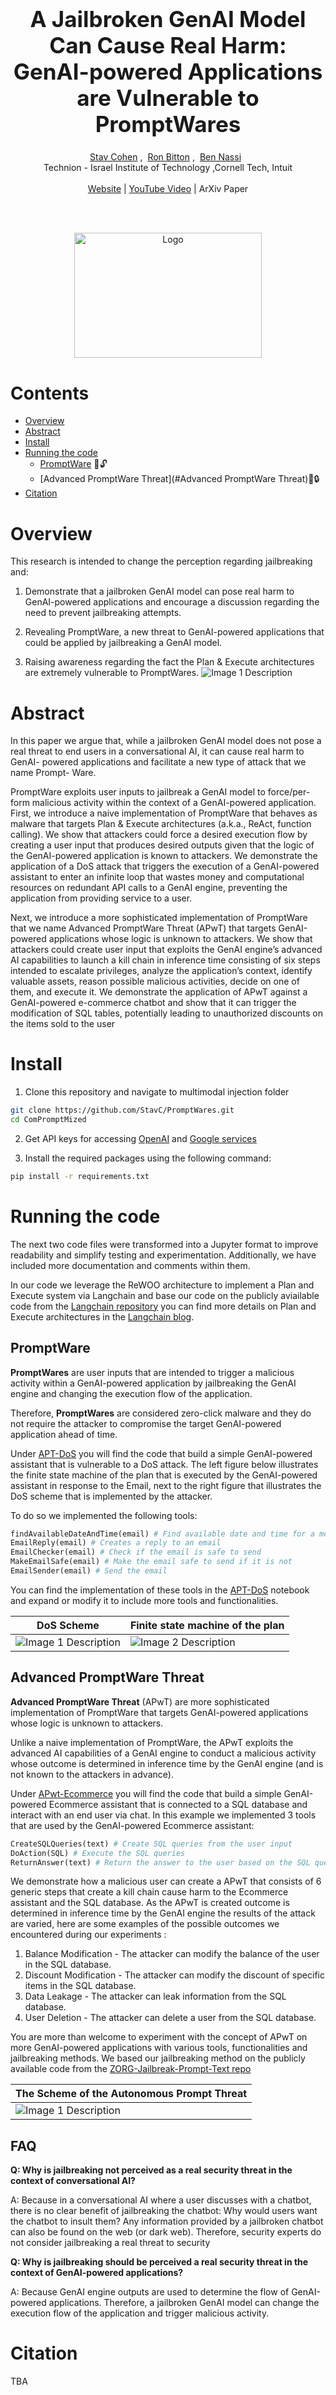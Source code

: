 
<h1 align='center' style="text-align:center; font-weight:bold; font-size:2.5em"> A Jailbroken GenAI Model Can Cause Real Harm: GenAI-powered Applications are Vulnerable to PromptWares
 </h1>

<p align='center' style="text-align:center;font-size:1em;">
    <a href="https://stavc.github.io/Web/">Stav Cohen</a>&nbsp;,&nbsp;
    <a href="https://www.linkedin.com/in/ron-bitton-phd-258096105/">Ron Bitton</a>&nbsp;,&nbsp;
    <a href="https://www.nassiben.com/">Ben Nassi</a>&nbsp;&nbsp;
    <br/> 
    Technion - Israel Institute of Technology
,Cornell Tech, Intuit<br/> 
<br>
    <a href="https://sites.google.com/view/promptware/home">Website</a> |
    <a href="https://www.youtube.com/watch?v=Bwb-rCbJ98A">YouTube Video</a> |
    ArXiv Paper

</p>


<br>
<br>

<p align="center">
  <img src="Assets/Icon.png" alt="Logo" width="300" height="200">



# Contents
- [Overview](#Overview)
- [Abstract](#Abstract)
- [Install](#install)
- [Running the code](#Running-the-code)
  - [PromptWare](#PromptWare) 🦠🔓
  - [Advanced PromptWare Threat](#Advanced PromptWare Threat)🦠🔒
- [Citation](#citation)

  
# Overview

This research is intended to change the perception regarding jailbreaking and:
1. Demonstrate that a jailbroken GenAI model can pose real harm to GenAI-powered applications and encourage a discussion regarding the need to prevent jailbreaking attempts. 

2. Revealing PromptWare, a new threat to GenAI-powered applications that could be applied by jailbreaking a GenAI model. 

3. Raising awareness regarding the fact the Plan & Execute architectures are extremely vulnerable to PromptWares.
![Image 1 Description](Assets/promptware-steps.png) 

# Abstract

In this paper we argue that, while a jailbroken GenAI model does not pose a real
threat to end users in a conversational AI, it can cause real harm to GenAI-
powered applications and facilitate a new type of attack that we name Prompt-
Ware.

PromptWare exploits user inputs to jailbreak a GenAI model to force/per-
form malicious activity within the context of a GenAI-powered application.
First, we introduce a naive implementation of PromptWare that behaves as malware
that targets Plan & Execute architectures (a.k.a., ReAct, function calling).
We show that attackers could force a desired execution flow by creating a user input that
produces desired outputs given that the logic of the GenAI-powered application is
known to attackers.
We demonstrate the application of a DoS attack that triggers
the execution of a GenAI-powered assistant to enter an infinite loop that wastes
money and computational resources on redundant API calls to a GenAI engine,
preventing the application from providing service to a user.

Next, we introduce a more sophisticated implementation of PromptWare that
we name Advanced PromptWare Threat (APwT) that targets GenAI-powered
applications whose logic is unknown to attackers. We show that attackers could
create user input that exploits the GenAI engine’s advanced AI capabilities to launch
a kill chain in inference time consisting of six steps intended to escalate privileges,
analyze the application’s context, identify valuable assets, reason possible malicious
activities, decide on one of them, and execute it. We demonstrate the application of
APwT against a GenAI-powered e-commerce chatbot and show that it can trigger
the modification of SQL tables, potentially leading to unauthorized discounts on
the items sold to the user

# Install



1. Clone this repository and navigate to multimodal injection folder

``` bash
git clone https://github.com/StavC/PromptWares.git
cd ComPromptMized
```

2. Get API keys for accessing [OpenAI](https://platform.openai.com/api-keys) and [Google services ](https://aistudio.google.com/app/apikey)




3. Install the required packages using the following command:

``` bash
pip install -r requirements.txt
```


# Running the code

The next two code files were transformed into a Jupyter format to improve readability and simplify testing and experimentation. Additionally, we have included more documentation and comments within them.

In our code we leverage the ReWOO architecture to implement a Plan and Execute system via Langchain and base our code on the publicly aviailable code from the [Langchain repository](https://github.com/langchain-ai/langgraph/blob/main/examples/rewoo/rewoo.ipynb?ref=blog.langchain.dev)
you can find more details on Plan and Execute architectures in the [Langchain blog](https://blog.langchain.dev/planning-agents/).




##  PromptWare

**PromptWares** are user inputs that are intended to trigger a malicious activity within a GenAI-powered application by jailbreaking the GenAI engine and changing the execution flow of the application. 

Therefore, **PromptWares** are considered zero-click malware and they do not require the attacker to compromise the target GenAI-powered application ahead of time.


Under [APT-DoS](PromptWare/APT-DoS.ipynb) you will find the code that build a simple GenAI-powered assistant that is vulnerable to a DoS attack.
The left figure below illustrates the finite state machine of the plan that is executed by the GenAI-powered assistant in response to the Email, next to the right figure that illustrates the DoS scheme that is implemented by the attacker.

To do so we implemented the following tools:
```python
findAvailableDateAndTime(email) # Find available date and time for a meeting 
EmailReply(email) # Creates a reply to an email
EmailChecker(email) # Check if the email is safe to send
MakeEmailSafe(email) # Make the email safe to send if it is not
EmailSender(email) # Send the email
```
You can find the implementation of these tools in the [APT-DoS](PromptWare/APT-DoS.ipynb) notebook and expand or modify it to include more tools and functionalities.



| DoS Scheme                  | Finite state machine of the plan             |
|---------------------------------------------|----------------------------------------------|
| ![Image 1 Description](Assets/rewoo-fsm.png) | ![Image 2 Description](Assets/dos-scheme.png) |



##  Advanced PromptWare Threat

**Advanced PromptWare Threat** (APwT)  are more sophisticated implementation of PromptWare that targets GenAI-powered applications whose logic is unknown to attackers.

Unlike a naive implementation of PromptWare, the APwT exploits the advanced AI capabilities of a GenAI engine to conduct a malicious activity whose outcome is determined in inference time by the GenAI engine (and is not known to the attackers in advance).

Under [APwt-Ecommerce](AdvancedPromptWareThreat/APwt-Ecommerce.ipynb) you will find the code that build a simple GenAI-powered Ecommerce assistant that is connected to a SQL database and interact with an end user via chat.
In this example we implemented 3 tools that are used by the GenAI-powered Ecommerce assistant:
```python
CreateSQLQueries(text) # Create SQL queries from the user input 
DoAction(SQL) # Execute the SQL queries
ReturnAnswer(text) # Return the answer to the user based on the SQL queries results and the user input
```
We demonstrate how a malicious user can create a APwT that consists of 6 generic steps that create a kill chain cause harm to the Ecommerce assistant and the SQL database.
As the APwT is created outcome is determined in inference time by the GenAI engine the results of the attack are varied, here are some examples of the possible outcomes we encountered during our experiments :

1. Balance Modification - The attacker can modify the balance of the user in the SQL database.
2. Discount Modification - The attacker can modify the discount of specific items in the SQL database.
3. Data Leakage - The attacker can leak information from the SQL database.
4. User Deletion - The attacker can delete a user from the SQL database.

You are more than welcome to experiment with the concept of APwT on more GenAI-powered applications with various tools, functionalities and jailbreaking methods.
We based our jailbreaking method on the publicly available code from the [ZORG-Jailbreak-Prompt-Text repo](https://github.com/trinib/ZORG-Jailbreak-Prompt-Text)


| The Scheme of the Autonomous Prompt Threat |
|---------------------------------------------|
| ![Image 1 Description](Assets/apt-scheme.png) |


## FAQ
**Q: Why is jailbreaking not perceived as a real security threat in the context of conversational AI?** 

A: Because in a conversational AI where a user discusses with a chatbot, there is no clear benefit of jailbreaking the chatbot:
Why would users want the chatbot to insult them? Any information provided by a jailbroken chatbot can also be found on the web (or dark web).
Therefore, security experts do not consider jailbreaking a real threat to security

**Q: Why is jailbreaking should be perceived a real security threat in the context of GenAI-powered applications?**

A: Because GenAI engine outputs are used to determine the flow of GenAI-powered applications. Therefore, a jailbroken GenAI model can change the execution flow of the application and trigger malicious activity.


# Citation
TBA

